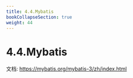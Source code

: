 ```yaml
---
title: 4.4.Mybatis
bookCollapseSection: true
weight: 44
---
```


# 4.4.Mybatis

文档: https://mybatis.org/mybatis-3/zh/index.html